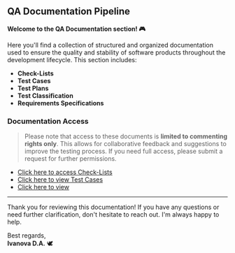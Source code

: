 ## QA Documentation Pipeline

**Welcome to the QA Documentation section! 🎮**

Here you'll find a collection of structured and organized documentation used to ensure the quality and stability of software products throughout the development lifecycle. This section includes:

- **Check-Lists** 
- **Test Cases** 
- **Test Plans**  
- **Test Classification**   
- **Requirements Specifications** 


### Documentation Access

> Please note that access to these documents is **limited to commenting rights only**. This allows for collaborative feedback and suggestions to improve the testing process. If you need full access, please submit a request for further permissions.

- [Click here to access Check-Lists](https://www.notion.so/Che-k-list-s-for-Notion-8aaabcfe54c34c9c85da4ac7b0648fc5?pvs=4)  
- [Click here to view Test Cases](https://www.notion.so/Test-cases-s-for-Notion-3c810a69aa5c44f5bd4db37cf61ed1a0?pvs=4)
- [Click here to view](https://www.notion.so/Onboarding-system-111a2a479a3c80ed83adf5a6bc55743c?pvs=4)

---

Thank you for reviewing this documentation! If you have any questions or need further clarification, don't hesitate to reach out. I'm always happy to help.

Best regards,  
**Ivanova D.A.** 🕊️
